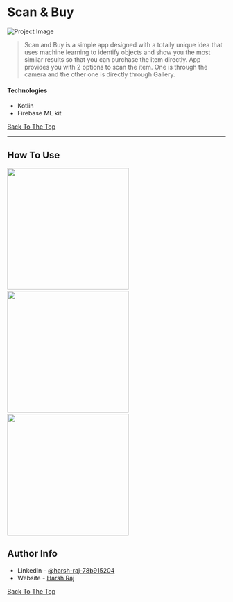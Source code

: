 # Scan & Buy

![Project Image](https://play-lh.googleusercontent.com/FN6aP3jmtCWgOS1R89EKtTmDQSSCBgYZ_4uOD2PKuOJXRkZqGli29-647Ylqs59sfUU=w832-h470-rw)

> Scan and Buy is a simple app designed with a totally unique idea that uses machine learning to identify objects and show you the most similar results so that you can purchase the item directly. App provides you with 2 options to scan the item. One is through the camera and the other one is directly through Gallery.

#### Technologies

- Kotlin
- Firebase ML kit

[Back To The Top](#read-me-template)

---

## How To Use
<img src="https://play-lh.googleusercontent.com/kz_5Kbs98X4xszQGVqNgYz7aZwWAHZ5JrtzrwH5DYYfTNPJNb8ek6ZHRguRZHaPi7lA=w1052-h592-rw" width="280px"/> <img src="https://play-lh.googleusercontent.com/hE6wOwKf9UOqEUVzm8bl8UsXNcN5gK8hE7PWzqsU8pyY5MzmilPWGsUSkGI_BjS4ZOA=w1052-h592-rw" width="280px"/>
 <img src="https://play-lh.googleusercontent.com/QIqYr8_nc20hogOPtr3IU5IJbWK-ZPazVzm9DqIJr4-vK36DQAGormT2pCoxbi4N2w=w1052-h592-rw" width="280px"/>

## Author Info

- LinkedIn - [@harsh-raj-78b915204](https://www.linkedin.com/in/harsh-raj-78b915204/)
- Website - [Harsh Raj](http://harshraj.online)

[Back To The Top](#read-me-template)
